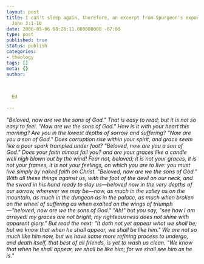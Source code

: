 ```yaml
---
layout: post
title: I can't sleep again, therefore, an excerpt from Spurgeon's exposition on 1
  John 3:1-10
date: 2006-05-06 08:28:11.000000000 -07:00
type: post
published: true
status: publish
categories:
- theology
tags: []
meta: {}
author:
  
  
  
  Ed
  
---
```

<p><i>"</i><i>Beloved, now are we the sons of God." That is easy to read; but it is not so easy to feel. "</i><i>Now are we the sons of God." How is it with your heart this morning? Are you in the lowest depths of sorrow and suffering? "</i><i>Now are you a son of God." Does corruption rise within your spirit, and grace seem like a poor spark trampled under foot? "Beloved, </i><i>now are </i><i>you a son of God." Does your faith almost fail you? and are your graces like a candle well nigh blown out by the wind! Fear not, beloved; it is not your graces, it is not your frames, it is not your feelings, on which you are to live: you must live simply by naked faith on Christ. "Beloved, </i><i>now are we the sons of God." With all these things against us, with the foot of the devil on our neck, and the sword in his hand ready to slay us—beloved </i><i>now in the very depths of our sorrow, wherever we may be—</i><i>now, as much in the valley as on the mountain, as much in the dungeon as in the palace, as much when broken on the wheel of suffering as when exalted on the wings of triumph—"beloved, </i><i>now are we the sons of God." "Ah!" but you say, "see how I am arrayed! my graces are not bright; my righteousness does not shine with apparent glory." But read the next: "</i><i>It doth not yet appear what we shall be; but we know that when he shall appear, we shall be like him." We are not so much like him now, but we have some more refining process to undergo, and death itself, that best of all friends, is yet to wash us clean. "We know that when he shall appear, we shall be like him; for we shall see him as he is." </i></p>
